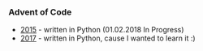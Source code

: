 ### Advent of Code

- [2015](2015) - written in Python (01.02.2018 In Progress)
- [2017](2017) - written in Python, cause I wanted to learn it :)

